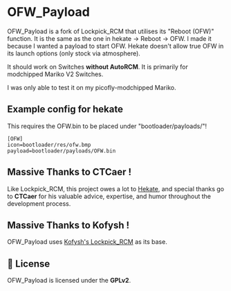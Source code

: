 
# OFW_Payload

OFW_Payload is a fork of Lockpick_RCM that utilises its "Reboot (OFW)" function. It is the same as the one in hekate -> Reboot -> OFW. I made it because I wanted
a payload to start OFW. Hekate doesn't allow true OFW in its launch options (only stock via atmosphere).

It should work on Switches **without AutoRCM**. It is primarily for modchipped Mariko V2 Switches.

I was only able to test it on my picofly-modchipped Mariko.

## Example config for hekate

This requires the OFW.bin to be placed under "bootloader/payloads/"!
```
[OFW]
icon=bootloader/res/ofw.bmp
payload=bootloader/payloads/OFW.bin
```

## Massive Thanks to CTCaer !

Like Lockpick_RCM, this project owes a lot to [Hekate](https://github.com/CTCaer/hekate), and special thanks go to **CTCaer** for his valuable advice, expertise, and humor throughout the development process.

## Massive Thanks to Kofysh !

OFW_Payload uses [Kofysh's Lockpick_RCM](https://github.com/Kofysh/Lockpick_RCM) as its base.

## 📜 License

OFW_Payload is licensed under the **GPLv2**.
